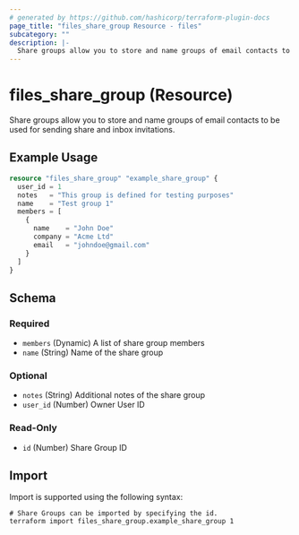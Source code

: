 ```yaml
---
# generated by https://github.com/hashicorp/terraform-plugin-docs
page_title: "files_share_group Resource - files"
subcategory: ""
description: |-
  Share groups allow you to store and name groups of email contacts to be used for sending share and inbox invitations.
---
```


# files_share_group (Resource)

Share groups allow you to store and name groups of email contacts to be used for sending share and inbox invitations.

## Example Usage

```terraform
resource "files_share_group" "example_share_group" {
  user_id = 1
  notes   = "This group is defined for testing purposes"
  name    = "Test group 1"
  members = [
    {
      name    = "John Doe"
      company = "Acme Ltd"
      email   = "johndoe@gmail.com"
    }
  ]
}
```

<!-- schema generated by tfplugindocs -->
## Schema

### Required

- `members` (Dynamic) A list of share group members
- `name` (String) Name of the share group

### Optional

- `notes` (String) Additional notes of the share group
- `user_id` (Number) Owner User ID

### Read-Only

- `id` (Number) Share Group ID

## Import

Import is supported using the following syntax:

```shell
# Share Groups can be imported by specifying the id.
terraform import files_share_group.example_share_group 1
```
